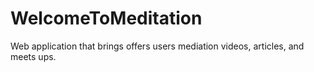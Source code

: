# WelcomeToMeditation
Web application that brings offers users mediation videos, articles, and meets ups. 
